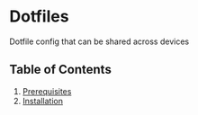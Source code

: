 # Dotfiles

Dotfile config that can be shared across devices

## Table of Contents

1. [Prerequisites](./docs/prerequisites)
2. [Installation](./docs/installation)
